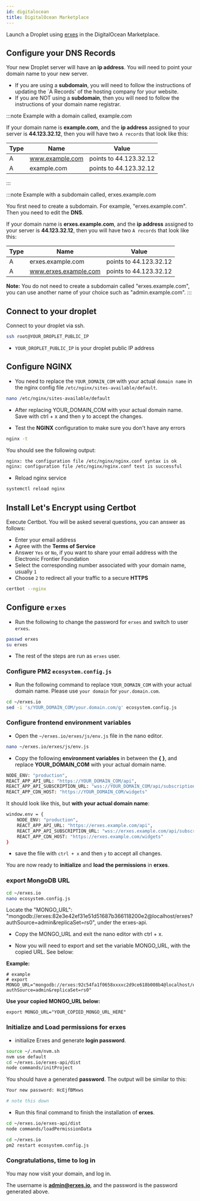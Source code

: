 ```yaml
---
id: digitalocean
title: DigitalOcean Marketplace
---
```


Launch a Droplet using [erxes](https://marketplace.digitalocean.com/apps/erxes) in the DigitalOcean Marketplace.

## Configure your DNS Records

Your new Droplet server will have an **ip address**. You will need to point your domain name to your new server.

- If you are using a **subdomain**, you will need to follow the instructions of updating the `A Records' of the hosting company for your website.
- If you are NOT using a **subdomain**, then you will need to follow the instructions of your domain name registrar.

:::note Example with a domain called, example.com

If your domain name is **example.com**, and the **ip address** assigned to your server is **44.123.32.12**, then you will have two `A records` that look like this:

| Type | Name            | Value                  |
| ---- | --------------- | ---------------------- |
| A    | www.example.com | points to 44.123.32.12 |
| A    | example.com     | points to 44.123.32.12 |

:::

:::note Example with a subdomain called, erxes.example.com

You first need to create a subdomain. For example, "erxes.example.com". Then you need to edit the **DNS**.

If your domain name is **erxes.example.com**, and the **ip address** assigned to your server is **44.123.32.12**, then you will have two `A records` that look like this:

| Type | Name                  | Value                  |
| ---- | --------------------- | ---------------------- |
| A    | erxes.example.com     | points to 44.123.32.12 |
| A    | www.erxes.example.com | points to 44.123.32.12 |

**Note:** You do not need to create a subdomain called "erxes.example.com", you can use another name of your choice such as "admin.example.com".
:::

## Connect to your droplet

Connect to your droplet via ssh.

```bash
ssh root@YOUR_DROPLET_PUBLIC_IP
```

- `YOUR_DROPLET_PUBLIC_IP` is your droplet public IP address

## Configure NGINX

- You need to replace the `YOUR_DOMAIN_COM` with your actual `domain name` in the nginx config file `/etc/nginx/sites-available/default`.

```bash
nano /etc/nginx/sites-available/default
```

- After replacing YOUR_DOMAIN_COM with your actual domain name. Save with ctrl + x and then y to accept the changes.

- Test the **NGINX** configuration to make sure you don't have any errors

```bash
nginx -t
```

You should see the following output:

```bash
nginx: the configuration file /etc/nginx/nginx.conf syntax is ok
nginx: configuration file /etc/nginx/nginx.conf test is successful
```

- Reload nginx service

```bash
systemctl reload nginx
```

## Install Let's Encrypt using Certbot

Execute Certbot. You will be asked several questions, you can answer as follows:

- Enter your email address
- Agree with the **Terms of Service**
- Answer `Yes` or `No`, if you want to share your email address with the Electronic Frontier Foundation
- Select the corresponding number associated with your domain name, usually `1`
- Choose `2` to redirect all your traffic to a secure **HTTPS**

```bash
certbot --nginx
```

## Configure `erxes`

- Run the following to change the password for `erxes` and switch to user `erxes`.

```bash
passwd erxes
su erxes
```

- The rest of the steps are run as `erxes` user.

### Configure PM2 `ecosystem.config.js`

- Run the following command to replace `YOUR_DOMAIN_COM` with your actual domain name. Please use `your domain` for `your.domain.com`.

```bash
cd ~/erxes.io
sed -i 's/YOUR_DOMAIN_COM/your.domain.com/g' ecosystem.config.js
```

### Configure frontend environment variables

- Open the `~/erxes.io/erxes/js/env.js` file in the nano editor.

```bash
nano ~/erxes.io/erxes/js/env.js
```

- Copy the following **environment variables** in between the **{ }**, and replace **YOUR_DOMAIN_COM** with your actual domain name.

```bash
NODE_ENV: "production",
REACT_APP_API_URL: "https://YOUR_DOMAIN_COM/api",
REACT_APP_API_SUBSCRIPTION_URL: "wss://YOUR_DOMAIN_COM/api/subscriptions",
REACT_APP_CDN_HOST: "https://YOUR_DOMAIN_COM/widgets"
```

It should look like this, but **with your actual domain name**:

```bash
window.env = {
    NODE_ENV: "production",
    REACT_APP_API_URL: "https://erxes.example.com/api",
    REACT_APP_API_SUBSCRIPTION_URL: "wss://erxes.example.com/api/subscriptions",
    REACT_APP_CDN_HOST: "https://erxes.example.com/widgets"
}
```

- save the file with `ctrl + x` and then `y` to accept all changes.

You are now ready to **initialize** and **load the permissions** in **erxes**.

### export MongoDB URL

```bash
cd ~/erxes.io
nano ecosystem.config.js
```

Locate the "MONGO_URL": "mongodb://erxes:82e3e42ef31e51d51687b366118200e2@localhost/erxes?authSource=admin&replicaSet=rs0", under the erxes-api.

- Copy the MONGO_URL and exit the nano editor with ctrl + x.

- Now you will need to export and set the variable MONGO_URL, with the copied URL. See below:

**Example:**

```
# example
# export MONGO_URL="mongodb://erxes:92c54fa1f0658xxxxc2d9ce618b008b4@localhost/erxes?authSource=admin&replicaSet=rs0"
```

**Use your copied MONGO_URL below:**

```
export MONGO_URL="YOUR_COPIED_MONGO_URL_HERE"
```

### Initialize and Load permissions for erxes

- initialize Erxes and generate **login password**.

```bash
source ~/.nvm/nvm.sh
nvm use default
cd ~/erxes.io/erxes-api/dist
node commands/initProject
```

You should have a generated **password**. The output will be similar to this:

```bash
Your new password: HcEjfBMxws

# note this down
```

- Run this final command to finish the installation of **erxes**.

```bash
cd ~/erxes.io/erxes-api/dist
node commands/loadPermissionData

cd ~/erxes.io
pm2 restart ecosystem.config.js
```

### Congratulations, time to log in

You may now visit your domain, and log in.

The username is **admin@erxes.io**, and the password is the password generated above.
